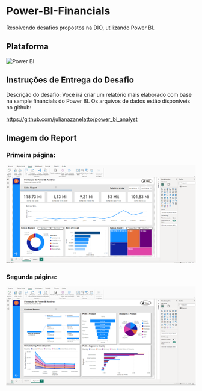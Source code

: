 # Power-BI-Financials
Resolvendo desafios propostos na DIO, utilizando Power BI.

## Plataforma
![Power BI](https://img.shields.io/badge/Power%20BI-000?style=for-the-badge&logo=power-bi)

## Instruções de Entrega do Desafio
Descrição do desafio: Você irá criar um relatório mais elaborado com base na sample financials do Power BI. Os arquivos de dados estão disponíveis no github: 

https://github.com/julianazanelatto/power_bi_analyst 

## Imagem do Report

### Primeira página:
![Pag1](https://github.com/lucasfukuta/Power-BI-Financials/blob/main/pag1.png)

### Segunda página:
![Pag2](https://github.com/lucasfukuta/Power-BI-Financials/blob/main/pag2.png)
